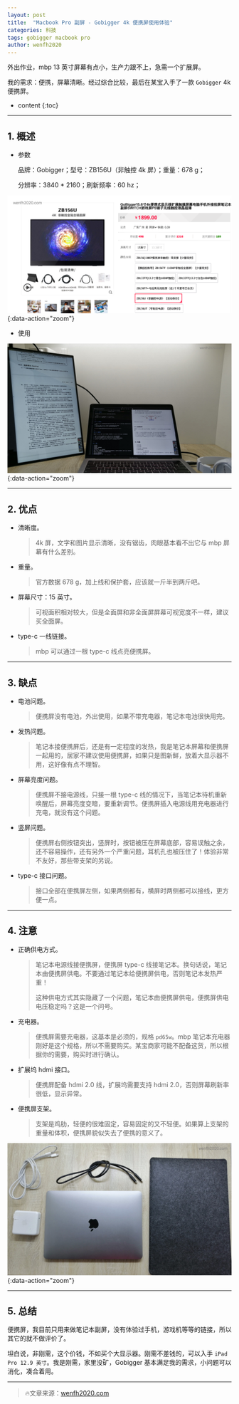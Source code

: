 ```yaml
---
layout: post
title:  "Macbook Pro 副屏 - Gobigger 4k 便携屏使用体验"
categories: 科技
tags: gobigger macbook pro
author: wenfh2020
---
```


外出作业，mbp 13 英寸屏幕有点小，生产力跟不上，急需一个扩展屏。

我的需求：便携，屏幕清晰。经过综合比较，最后在某宝入手了一款 `Gobigger` 4k 便携屏。



* content
{:toc}

---

## 1. 概述

* 参数

  品牌：Gobigger；型号：ZB156U（非触控 4k 屏）；重量：678 g；

  分辨率：3840 * 2160；刷新频率：60 hz；

![Gobigger](/images/2020-05-13-11-27-48.png){:data-action="zoom"}

* 使用

![使用体验](/images/2020-06-10-18-50-21.png){:data-action="zoom"}

---

## 2. 优点

* 清晰度。

  > 4k 屏，文字和图片显示清晰，没有锯齿，肉眼基本看不出它与 mbp 屏幕有什么差别。

* 重量。

  > 官方数据 678 g，加上线和保护套，应该就一斤半到两斤吧。

* 屏幕尺寸：15 英寸。
  
  > 可视面积相对较大，但是全面屏和非全面屏屏幕可视宽度不一样，建议买全面屏。

* type-c 一线链接。
  
  > mbp 可以通过一根 type-c 线点亮便携屏。

---

## 3. 缺点

* 电池问题。
  
  > 便携屏没有电池，外出使用，如果不带充电器，笔记本电池很快用完。

* 发热问题。

  > 笔记本接便携屏后，还是有一定程度的发热，我是笔记本屏幕和便携屏一起用的，居家不建议使用便携屏，如果只是图新鲜，放着大显示器不用，这好像有点不理智。

* 屏幕亮度问题。

  > 便携屏不接电源线，只接一根 type-c 线的情况下，当笔记本待机重新唤醒后，屏幕亮度变暗，要重新调节。便携屏插入电源线用充电器进行充电，就没有这个问题。

* 竖屏问题。
  
  > 便携屏右侧按钮突出，竖屏时，按钮被压在屏幕底部，容易误触之余，还不容易操作，还有另外一个严重问题，耳机孔也被压住了！体验非常不友好，那些带支架的另说。

* type-c 接口问题。
  
  > 接口全部在便携屏左侧，如果两侧都有，横屏时两侧都可以接线，更方便一点。

---

## 4. 注意

* 正确供电方式。
  
  > 笔记本电源线接便携屏，便携屏 type-c 线接笔记本。换句话说，笔记本由便携屏供电。不要通过笔记本给便携屏供电，否则笔记本发热严重！
  >
  > 这种供电方式其实隐藏了一个问题，笔记本由便携屏供电，便携屏供电电压稳定吗？这是一个问号。

* 充电器。
  
  > 便携屏需要充电器，这基本是必须的，规格 `pd65w`。mbp 笔记本充电器刚好是这个规格，所以不需要购买。某宝商家可能不配备这货，所以根据你的需要，购买时进行确认。

* 扩展坞 hdmi 接口。
  
  > 便携屏配备 hdmi 2.0 线，扩展坞需要支持 hdmi 2.0，否则屏幕刷新率很低，显示异常。

* 便携屏支架。
  
  > 支架是鸡肋，轻便的很难固定，容易固定的又不轻便。如果算上支架的重量和体积，便携屏貌似失去了便携的意义了。

![便携装备](/images/2020-05-26-09-47-30.png){:data-action="zoom"}

---

## 5. 总结

便携屏，我目前只用来做笔记本副屏，没有体验过手机，游戏机等等的链接，所以其它的就不做评价了。

坦白说，非刚需，这个价钱，不如买个大显示器。刚需不差钱的，可以入手 `iPad Pro 12.9 英寸`。我是刚需，家里没矿，Gobigger 基本满足我的需求，小问题可以消化，凑合着用。

---

> 🔥文章来源：[wenfh2020.com](https://wenfh2020.com/2020/05/13/gobigger-screen/)
